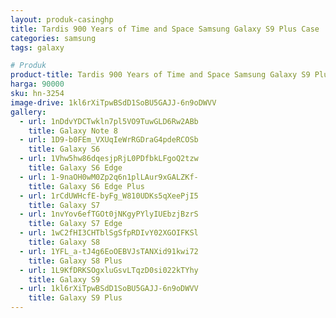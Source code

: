 ```yaml
---
layout: produk-casinghp
title: Tardis 900 Years of Time and Space Samsung Galaxy S9 Plus Case
categories: samsung
tags: galaxy

# Produk
product-title: Tardis 900 Years of Time and Space Samsung Galaxy S9 Plus Case
harga: 90000
sku: hn-3254
image-drive: 1kl6rXiTpwBSdD1SoBU5GAJJ-6n9oDWVV
gallery:
  - url: 1nDdvYDCTwkln7pl5VO9TuwGLD6Rw2ABb
    title: Galaxy Note 8
  - url: 1D9-b0FEm_VXUqIeWrRGDraG4pdeRCOSb
    title: Galaxy S6
  - url: 1Vhw5hw86dqesjpRjL0PDfbkLFgoQ2tzw
    title: Galaxy S6 Edge
  - url: 1-9naOH0wM0Zp2q6n1plLAur9xGALZKf-
    title: Galaxy S6 Edge Plus
  - url: 1rCdUWHcfE-byFg_W810UDKs5qXeePjI5
    title: Galaxy S7
  - url: 1nvYov6efTGOt0jNKgyPYlyIUEbzjBzrS
    title: Galaxy S7 Edge
  - url: 1wC2fHI3CHTblSgSfpRDIvY02XGOIFKSl
    title: Galaxy S8
  - url: 1YFL_a-tJ4g6EoOEBVJsTANXid91kwi72
    title: Galaxy S8 Plus
  - url: 1L9KfDRKSOgxluGsvLTqzD0si022kTYhy
    title: Galaxy S9
  - url: 1kl6rXiTpwBSdD1SoBU5GAJJ-6n9oDWVV
    title: Galaxy S9 Plus
---
```

